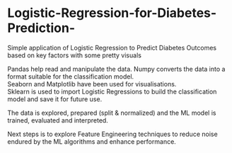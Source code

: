# Logistic-Regression-for-Diabetes-Prediction-
Simple application of Logistic Regression to Predict Diabetes Outcomes based on key factors with some pretty visuals

Pandas help read and manipulate the data. Numpy converts the data into a format suitable for the classification model.  
Seaborn and Matplotlib have been used for visualisations.  
Sklearn is used to import Logistic Regressions to build the classification model and save it for future use. 

The data is explored, prepared (split & normalized) and the ML model is trained, evaluated and interpreted.

Next steps is to explore Feature Engineering techniques to reduce noise endured by the ML algorithms and enhance performance.
